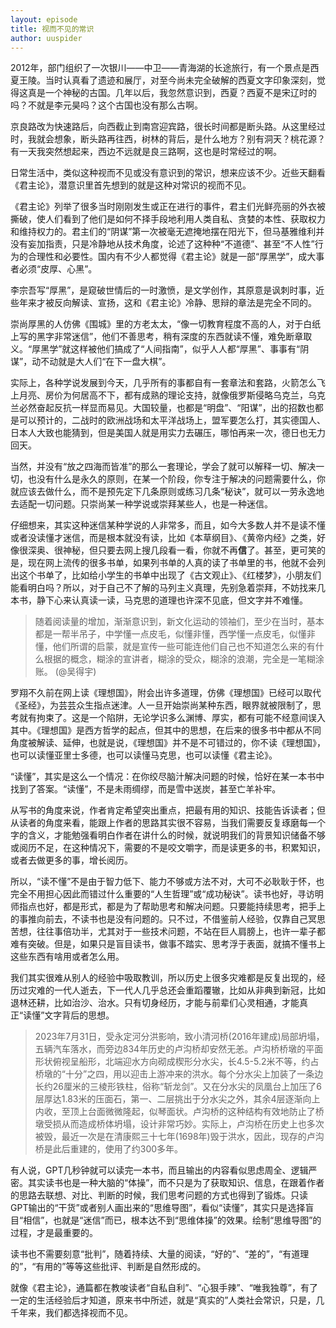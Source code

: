 ```yaml
---
layout: episode
title: 视而不见的常识
author: uuspider
---
```

2012年，部门组织了一次银川——中卫——青海湖的长途旅行，有一个景点是西夏王陵。当时认真看了遗迹和展厅，对至今尚未完全破解的西夏文字印象深刻，觉得这真是一个神秘的古国。几年以后，我忽然意识到，西夏？西夏不是宋辽时的吗？不就是李元昊吗？这个古国也没有那么古啊。

京良路改为快速路后，向西截止到南宫迎宾路，很长时间都是断头路。从这里经过时，我就会想象，断头路再往西，树林的背后，是什么地方？别有洞天？桃花源？有一天我突然想起来，西边不远就是良三路啊，这也是时常经过的啊。

日常生活中，类似这种视而不见或没有意识到的常识，想来应该不少。近些天翻看《君主论》，潜意识里首先想到的就是这种对常识的视而不见。

《君主论》列举了很多当时刚刚发生或正在进行的事件，君主们光鲜亮丽的外衣被撕破，使人们看到了他们是如何不择手段地利用人类自私、贪婪的本性、获取权力和维持权力的。君主们的“阴谋”第一次被毫无遮掩地摆在阳光下，但马基雅维利并没有妄加指责，只是冷静地从技术角度，论述了这种种“不道德”、甚至“不人性”行为的合理性和必要性。国内有不少人都觉得《君主论》就是一部“厚黑学”，成大事者必须“皮厚、心黑”。

李宗吾写“厚黑”，是窥破世情后的一时激愤，是文学创作，其原意是讽刺时事，近些年来才被反向解读、宣扬，这和《君主论》冷静、思辩的章法是完全不同的。

崇尚厚黑的人仿佛《围城》里的方老太太，“像一切教育程度不高的人，对于白纸上写的黑字非常迷信”，他们不善思考，稍有深度的东西就读不懂，难免断章取义。“厚黑学”就这样被他们搞成了“人间指南”，似乎人人都“厚黑”、事事有“阴谋”，动不动就是大人们“在下一盘大棋”。

实际上，各种学说发展到今天，几乎所有的事都自有一套章法和套路，火箭怎么飞上月亮、房价为何居高不下，都有成熟的理论支持，就像俄罗斯侵略乌克兰，乌克兰必然奋起反抗一样显而易见。大国较量，也都是“明盘”、“阳谋”，出的招数也都是可以预计的，二战时的欧洲战场和太平洋战场上，盟军要怎么打，其实德国人、日本人大致也能猜到，但是美国人就是用实力去碾压，哪怕再来一次，德日也无力回天。

当然，并没有“放之四海而皆准”的那么一套理论，学会了就可以解释一切、解决一切，也没有什么是永久的原则，在某一个阶段，你专注于解决的问题需要什么，你就应该去做什么，而不是预先定下几条原则或练习几条“秘诀”，就可以一劳永逸地去适配一切问题。只崇尚某一种学说或崇拜某些人，也是一种迷信。

仔细想来，其实这种迷信某种学说的人非常多，而且，如今大多数人并不是读不懂或者没读懂才迷信，而是根本就没有读，比如《本草纲目》、《黄帝内经》之类，好像很深奥、很神秘，但只要去网上搜几段看一看，你就不再**信**了。甚至，更可笑的是，现在网上流传的很多书单，如果列书单的人真的读了书单里的书，他就不会列出这个书单了，比如给小学生的书单中出现了《古文观止》、《红楼梦》，小朋友们能看明白吗？所以，对于自己不了解的马列主义真理，先别急着崇拜，不妨找来几本书，静下心来认真读一读，马克思的道理也许深不见底，但文字并不难懂。

>随着阅读量的增加，渐渐意识到，新文化运动的领袖们，至少在当时，基本都是一帮半吊子，中学懂一点皮毛，似懂非懂，西学懂一点皮毛，似懂非懂，他们所谓的启蒙，就是宣传一些可能连他们自己也不知道怎么来的有什么根据的概念，糊涂的宣讲者，糊涂的受众，糊涂的浪潮，完全是一笔糊涂账。 (@吴得宇)

罗翔不久前在网上读《理想国》，附会出许多道理，仿佛《理想国》已经可以取代《圣经》，为芸芸众生指点迷津。人一旦开始崇尚某种东西，眼界就被限制了，思考就有拘束了。这是一个陷阱，无论学识多么渊博、厚实，都有可能不经意间误入其中。《理想国》是西方哲学的起点，但其中的思想，在后来的很多书中都从不同角度被解读、延伸，也就是说，《理想国》并不是不可错过的，你不读《理想国》，也可以读懂亚里士多德，也可以读懂马克思，也可以读懂《君主论》。

“读懂”，其实是这么一个情况：在你绞尽脑汁解决问题的时候，恰好在某一本书中找到了答案。“读懂”，不是未雨绸缪，而是雪中送炭，甚至亡羊补牢。

从写书的角度来说，作者肯定希望突出重点，把最有用的知识、技能告诉读者；但从读者的角度来看，能跟上作者的思路其实很不容易，当我们需要反复琢磨每一个字的含义，才能勉强看明白作者在讲什么的时候，就说明我们的背景知识储备不够或阅历不足，在这种情况下，需要的不是咬文嚼字，而是读更多的书，积累知识，或者去做更多的事，增长阅历。

所以，“读不懂”不是由于智力低下、能力不够或方法不对，大可不必耿耿于怀，也完全不用担心因此而错过什么重要的“人生哲理”或“成功秘诀”。读书也好，寻访明师指点也好，都是形式，都是为了帮助思考和解决问题。只要能持续思考，把手上的事推向前去，不读书也是没有问题的。只不过，不借鉴前人经验，仅靠自己冥思苦想，往往事倍功半，尤其对于一些技术问题，不站在巨人肩膀上，也许一辈子都难有突破。但是，如果只是盲目读书，做事不踏实、思考浮于表面，就搞不懂书上这些东西有啥用或者怎么用。

我们其实很难从别人的经验中吸取教训，所以历史上很多灾难都是反复出现的，经历过灾难的一代人逝去，下一代人几乎总还会重蹈覆辙，比如从非典到新冠，比如退林还耕，比如治沙、治水。只有切身经历，才能与前辈们心灵相通，才能真正“读懂”文字背后的思想。

>2023年7月31日，受永定河分洪影响，致小清河桥(2016年建成)局部坍塌，五辆汽车落水，而旁边834年历史的卢沟桥却安然无恙。卢沟桥桥墩的平面形状俯视呈船形，北端迎水方向砌成楔形分水尖，长4.5-5.2米不等，约占桥墩的“十分”之四，用以迎击上游冲来的洪水。每个分水尖上加装了一条边长约26厘米的三棱形铁柱，俗称“斩龙剑”。又在分水尖的凤凰台上加压了6层厚达1.83米的压面石，第一、二层挑出于分水尖之外，其余4层逐渐向上内收，至顶上台面微微隆起，似琴面状。卢沟桥的这种结构有效地防止了桥墩受损从而造成桥体坍塌，设计非常巧妙。实际上，卢沟桥在历史上也多次被毁，最近一次是在清康熙三十七年(1698年)毁于洪水，因此，现存的卢沟桥是此后重建的，使用了约300多年。

有人说，GPT几秒钟就可以读完一本书，而且输出的内容看似思虑周全、逻辑严密。其实读书也是一种大脑的“体操”，而不只是为了获取知识、信息，在跟着作者的思路去联想、对比、判断的时候，我们思考问题的方式也得到了锻炼。只读GPT输出的“干货”或者别人画出来的“思维导图”，看似“读懂”，其实只是选择盲目“相信”，也就是“迷信”而已，根本达不到“思维体操”的效果。绘制“思维导图”的过程，才是最重要的。

读书也不需要刻意“批判”，随着持续、大量的阅读，“好的”、“差的”，“有道理的”，“有用的”等等这些批评、判断是自然形成的。

就像《君主论》，通篇都在教唆读者“自私自利”、“心狠手辣”、“唯我独尊”，有了一定的生活经验后才知道，原来书中所述，就是“真实的”人类社会常识，只是，几千年来，我们都选择视而不见。
